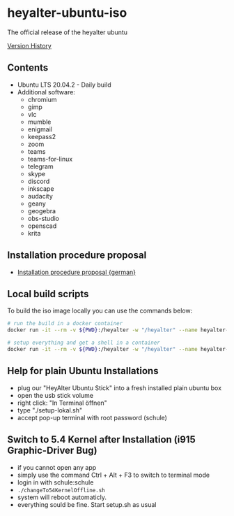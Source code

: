 # heyalter-ubuntu-iso

The official release of the heyalter ubuntu

[Version History](changelog.md)

## Contents

- Ubuntu LTS 20.04.2 - Daily build
- Additional software: 
  - chromium
  - gimp
  - vlc 
  - mumble
  - enigmail
  - keepass2
  - zoom
  - teams 
  - teams-for-linux
  - telegram 
  - skype 
  - discord
  - inkscape
  - audacity 
  - geany 
  - geogebra 
  - obs-studio 
  - openscad 
  - krita

## Installation procedure proposal

- [Installation procedure proposal {german}](install_proposal.md)

## Local build scripts

To build the iso image locally you can use the commands below:

```bash
# run the build in a docker container
docker run -it --rm -v ${PWD}:/heyalter -w "/heyalter" --name heyalter-iso ubuntu:focal ./build-local.sh

# setup everything and get a shell in a container
docker run -it --rm -v ${PWD}:/heyalter -w "/heyalter" --name heyalter-iso ubuntu:focal
```

## Help for plain Ubuntu Installations
- plug our "HeyAlter Ubuntu Stick" into a fresh installed plain ubuntu box
- open the usb stick volume
- right click: "In Terminal öffnen"
- type "./setup-lokal.sh"
- accept pop-up terminal with root password (schule)

## Switch to 5.4 Kernel after Installation (i915 Graphic-Driver Bug)
- if you cannot open any app
- simply use the command Ctrl + Alt + F3 to switch to terminal mode
- login in with schule:schule
- `./changeTo54KernelOffline.sh`
- system will reboot automaticly.
- everything sould be fine. Start setup.sh as usual
